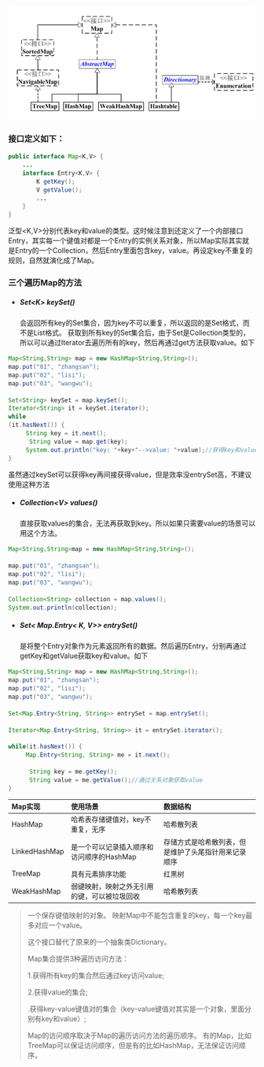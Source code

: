 ### ![](/assets/map.png)

### 接口定义如下：

```java
public interface Map<K,V> {
    ...
    interface Entry<K,V> {
        K getKey();
        V getValue();
        ...
    } 
}
```

泛型&lt;K,V&gt;分别代表key和value的类型。这时候注意到还定义了一个内部接口Entry，其实每一个键值对都是一个Entry的实例关系对象，所以Map实际其实就是Entry的一个Collection，然后Entry里面包含key，value。再设定key不重复的规则，自然就演化成了Map。

### 三个遍历Map的方法

* ##### Set&lt;K&gt; keySet\(\)

  会返回所有key的Set集合，因为key不可以重复，所以返回的是Set格式，而不是List格式。 获取到所有key的Set集合后，由于Set是Collection类型的，所以可以通过Iterator去遍历所有的key，然后再通过get方法获取value。如下

```java
Map<String,String> map = new HashMap<String,String>();
map.put("01", "zhangsan");
map.put("02", "lisi");
map.put("03", "wangwu");

Set<String> keySet = map.keySet();
Iterator<String> it = keySet.iterator();
while
(it.hasNext()) {
     String key = it.next();
      String value = map.get(key);
     System.out.println("key: "+key+"-->value: "+value);//获得key和value值
}
```

虽然通过keySet可以获得key再间接获得value，但是效率没entrySet高，不建议使用这种方法

* ##### Collection&lt;V&gt; values\(\)

  直接获取values的集合，无法再获取到key。所以如果只需要value的场景可以用这个方法。

```java
Map<String,String>map = new HashMap<String,String>();

map.put("01", "zhangsan");
map.put("02", "lisi");
map.put("03", "wangwu");

Collection<String> collection = map.values();
System.out.println(collection);
```

* ##### Set&lt; Map.Entry&lt; K, V&gt;&gt; entrySet\(\)

  是将整个Entry对象作为元素返回所有的数据。然后遍历Entry，分别再通过getKey和getValue获取key和value。如下

```java
Map<String,String> map = new HashMap<String,String>();
map.put("01", "zhangsan");
map.put("02", "lisi");
map.put("03", "wangwu");

Set<Map.Entry<String, String>> entrySet = map.entrySet();

Iterator<Map.Entry<String, String>> it = entrySet.iterator();

while(it.hasNext()) {
     Map.Entry<String, String> me = it.next();

      String key = me.getKey();
      String value = me.getValue();//通过关系对象获取value
}
```

| Map实现 | 使用场景 | 数据结构 |
| :--- | :--- | :--- |
| HashMap | 哈希表存储键值对，key不重复，无序 | 哈希散列表 |
| LinkedHashMap | 是一个可以记录插入顺序和访问顺序的HashMap | 存储方式是哈希散列表，但是维护了头尾指针用来记录顺序 |
| TreeMap | 具有元素排序功能 | 红黑树 |
| WeakHashMap | 弱键映射，映射之外无引用的键，可以被垃圾回收 | 哈希散列表 |

> 一个保存键值映射的对象。 映射Map中不能包含重复的key，每一个key最多对应一个value。
>
> 这个接口替代了原来的一个抽象类Dictionary。
>
> Map集合提供3种遍历访问方法：
>
> 1.获得所有key的集合然后通过key访问value;
>
> 2.获得value的集合;
>
> .获得key-value键值对的集合（key-value键值对其实是一个对象，里面分别有key和value）;
>
> Map的访问顺序取决于Map的遍历访问方法的遍历顺序。 有的Map，比如TreeMap可以保证访问顺序，但是有的比如HashMap，无法保证访问顺序。



